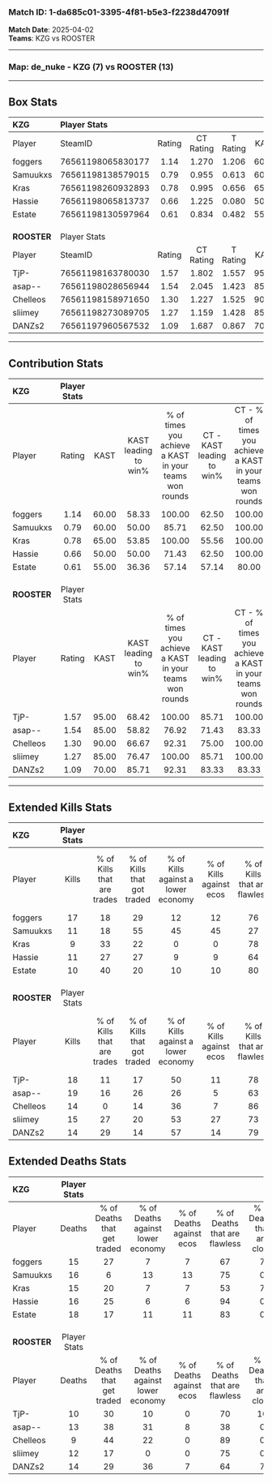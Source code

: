 ### Match ID: 1-da685c01-3395-4f81-b5e3-f2238d47091f  
**Match Date**: 2025-04-02  
**Teams**: KZG vs ROOSTER  

---  

### **Map**: de_nuke - KZG (7) vs ROOSTER (13)  
---  

## Box Stats  

| **KZG**     | Player Stats      |        |           |          |       |       |       |         |        |      |     |
| :- | :- | :-: | :-: | :-: | :-: | :-: | :-: | :-: | :-: | :-: | :-: |
| Player      | SteamID           | Rating | CT Rating | T Rating | KAST  |  ADR  | Kills | Assists | Deaths | K/D  | HS% |
| foggers     | 76561198065830177 |  1.14  |   1.270   |  1.206   | 60.00 | 89.4  |  17   |    3    |   15   | 1.13 | 76  |
| Samuukxs    | 76561198138579015 |  0.79  |   0.955   |  0.613   | 60.00 | 69.3  |  11   |    4    |   16   | 0.69 | 45  |
| Kras        | 76561198260932893 |  0.78  |   0.995   |  0.656   | 65.00 | 68.5  |   9   |    7    |   15   | 0.60 | 66  |
| Hassie      | 76561198065813737 |  0.66  |   1.225   |  0.080   | 50.00 | 54.7  |  11   |    2    |   16   | 0.69 | 27  |
| Estate      | 76561198130597964 |  0.61  |   0.834   |  0.482   | 55.00 | 52.2  |  10   |    5    |   18   | 0.56 | 50  |
|             |                   |        |           |          |       |       |       |         |        |      |     |
|             |                   |        |           |          |       |       |       |         |        |      |     |
|             |                   |        |           |          |       |       |       |         |        |      |     |
| **ROOSTER** | Player Stats      |        |           |          |       |       |       |         |        |      |     |
| Player      | SteamID           | Rating | CT Rating | T Rating | KAST  |  ADR  | Kills | Assists | Deaths | K/D  | HS% |
| TjP-        | 76561198163780030 |  1.57  |   1.802   |  1.557   | 95.00 | 86.4  |  18   |    5    |   10   | 1.80 | 44  |
| asap--      | 76561198028656944 |  1.54  |   2.045   |  1.423   | 85.00 | 109.9 |  19   |    6    |   13   | 1.46 | 57  |
| Chelleos    | 76561198158971650 |  1.30  |   1.227   |  1.525   | 90.00 | 64.1  |  14   |    2    |   9    | 1.56 | 35  |
| sliimey     | 76561198273089705 |  1.27  |   1.159   |  1.428   | 85.00 | 75.5  |  15   |    3    |   12   | 1.25 | 46  |
| DANZs2      | 76561197960567532 |  1.09  |   1.687   |  0.867   | 70.00 | 80.9  |  14   |    5    |   14   | 1.00 | 28  |
---  

## Contribution Stats  

| **KZG**     | Player Stats |       |                      |                                                        |                           |                                                             |                          |                                                            |
| :- | :-: | :-: | :-: | :-: | :-: | :-: | :-: | :-: |
| Player      |    Rating    | KAST  | KAST leading to win% | % of times you achieve a KAST in your teams won rounds | CT - KAST leading to win% | CT - % of times you achieve a KAST in your teams won rounds | T - KAST leading to win% | T - % of times you achieve a KAST in your teams won rounds |
| foggers     |     1.14     | 60.00 |        58.33         |                         100.00                         |           62.50           |                           100.00                            |          50.00           |                           100.00                           |
| Samuukxs    |     0.79     | 60.00 |        50.00         |                         85.71                          |           62.50           |                           100.00                            |          25.00           |                           50.00                            |
| Kras        |     0.78     | 65.00 |        53.85         |                         100.00                         |           55.56           |                           100.00                            |          50.00           |                           100.00                           |
| Hassie      |     0.66     | 50.00 |        50.00         |                         71.43                          |           62.50           |                           100.00                            |           0.00           |                            0.00                            |
| Estate      |     0.61     | 55.00 |        36.36         |                         57.14                          |           57.14           |                            80.00                            |           0.00           |                            0.00                            |
|             |              |       |                      |                                                        |                           |                                                             |                          |                                                            |
|             |              |       |                      |                                                        |                           |                                                             |                          |                                                            |
|             |              |       |                      |                                                        |                           |                                                             |                          |                                                            |
| **ROOSTER** | Player Stats |       |                      |                                                        |                           |                                                             |                          |                                                            |
| Player      |    Rating    | KAST  | KAST leading to win% | % of times you achieve a KAST in your teams won rounds | CT - KAST leading to win% | CT - % of times you achieve a KAST in your teams won rounds | T - KAST leading to win% | T - % of times you achieve a KAST in your teams won rounds |
| TjP-        |     1.57     | 95.00 |        68.42         |                         100.00                         |           85.71           |                           100.00                            |          58.33           |                           100.00                           |
| asap--      |     1.54     | 85.00 |        58.82         |                         76.92                          |           71.43           |                            83.33                            |          50.00           |                           71.43                            |
| Chelleos    |     1.30     | 90.00 |        66.67         |                         92.31                          |           75.00           |                           100.00                            |          60.00           |                           85.71                            |
| sliimey     |     1.27     | 85.00 |        76.47         |                         100.00                         |           85.71           |                           100.00                            |          70.00           |                           100.00                           |
| DANZs2      |     1.09     | 70.00 |        85.71         |                         92.31                          |           83.33           |                            83.33                            |          87.50           |                           100.00                           |
---  

## Extended Kills Stats  

| **KZG**     | Player Stats |                            |                            |                                    |                         |                              |                                 |                                       |                    |           |
| :- | :-: | :-: | :-: | :-: | :-: | :-: | :-: | :-: | :-: | :-: |
| Player      |    Kills     | % of Kills that are trades | % of Kills that got traded | % of Kills against a lower economy | % of Kills against ecos | % of Kills that are flawless | % of Kills that are close duels | % of Kills that are assisted by flash | Pistol Round Kills | AWP Kills |
| foggers     |      17      |             18             |             29             |                 12                 |           12            |              76              |                0                |                   6                   |         6          |     0     |
| Samuukxs    |      11      |             18             |             55             |                 45                 |           45            |              27              |               18                |                   0                   |         0          |     0     |
| Kras        |      9       |             33             |             22             |                 0                  |            0            |              78              |                0                |                   0                   |         1          |     0     |
| Hassie      |      11      |             27             |             27             |                 9                  |            9            |              64              |                0                |                   0                   |         1          |     6     |
| Estate      |      10      |             40             |             20             |                 10                 |           10            |              80              |                0                |                   0                   |         2          |     0     |
|             |              |                            |                            |                                    |                         |                              |                                 |                                       |                    |           |
|             |              |                            |                            |                                    |                         |                              |                                 |                                       |                    |           |
|             |              |                            |                            |                                    |                         |                              |                                 |                                       |                    |           |
| **ROOSTER** | Player Stats |                            |                            |                                    |                         |                              |                                 |                                       |                    |           |
| Player      |    Kills     | % of Kills that are trades | % of Kills that got traded | % of Kills against a lower economy | % of Kills against ecos | % of Kills that are flawless | % of Kills that are close duels | % of Kills that are assisted by flash | Pistol Round Kills | AWP Kills |
| TjP-        |      18      |             11             |             17             |                 50                 |           11            |              78              |                6                |                  11                   |         1          |     0     |
| asap--      |      19      |             16             |             26             |                 26                 |            5            |              63              |                0                |                   0                   |         3          |     1     |
| Chelleos    |      14      |             0              |             14             |                 36                 |            7            |              86              |                0                |                   0                   |         1          |     5     |
| sliimey     |      15      |             27             |             20             |                 53                 |           27            |              73              |                7                |                   0                   |         1          |     0     |
| DANZs2      |      14      |             29             |             14             |                 57                 |           14            |              79              |                0                |                   7                   |         0          |     0     |
## Extended Deaths Stats  

| **KZG**     | Player Stats |                             |                                   |                          |                               |                            |                           |               |
| :- | :-: | :-: | :-: | :-: | :-: | :-: | :-: | :-: |
| Player      |    Deaths    | % of Deaths that get traded | % of Deaths against lower economy | % of Deaths against ecos | % of Deaths that are flawless | % of Deaths that are close | % of Deaths while blinded | Deaths to AWP |
| foggers     |      15      |             27              |                 7                 |            7             |              67               |             7              |             7             |       0       |
| Samuukxs    |      16      |              6              |                13                 |            13            |              75               |             0              |             6             |       0       |
| Kras        |      15      |             20              |                 7                 |            7             |              53               |             7              |             0             |       0       |
| Hassie      |      16      |             25              |                 6                 |            6             |              94               |             0              |             6             |       2       |
| Estate      |      18      |             17              |                11                 |            11            |              83               |             0              |             0             |       4       |
|             |              |                             |                                   |                          |                               |                            |                           |               |
|             |              |                             |                                   |                          |                               |                            |                           |               |
|             |              |                             |                                   |                          |                               |                            |                           |               |
| **ROOSTER** | Player Stats |                             |                                   |                          |                               |                            |                           |               |
| Player      |    Deaths    | % of Deaths that get traded | % of Deaths against lower economy | % of Deaths against ecos | % of Deaths that are flawless | % of Deaths that are close | % of Deaths while blinded | Deaths to AWP |
| TjP-        |      10      |             30              |                10                 |            0             |              70               |             10             |             0             |       1       |
| asap--      |      13      |             38              |                31                 |            8             |              38               |             0              |             8             |       2       |
| Chelleos    |      9       |             44              |                22                 |            0             |              89               |             0              |             0             |       0       |
| sliimey     |      12      |             17              |                 0                 |            0             |              75               |             0              |             0             |       2       |
| DANZs2      |      14      |             29              |                36                 |            7             |              64               |             7              |             0             |       1       |
